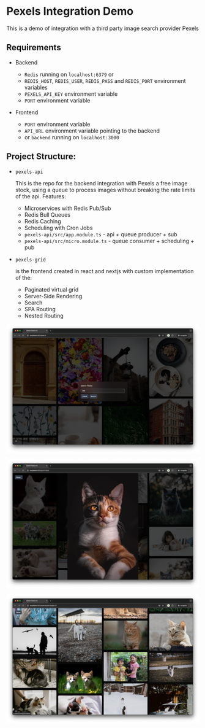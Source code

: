 # Pexels Integration Demo

This is a demo of integration with a third party image search provider Pexels

## Requirements

- Backend 
  - ```Redis``` running on ```localhost:6379``` or
  - ```REDIS_HOST```, ```REDIS_USER```, ```REDIS_PASS``` and ```REDIS_PORT``` environment variables
  - ```PEXELS_API_KEY``` environment variable
  - ```PORT``` environment variable

- Frontend
  - ```PORT``` environment variable
  - ```API_URL``` environment variable pointing to the backend
  - or ```backend``` running on ```localhost:3000```

## Project Structure:

- ```pexels-api```

  This is the repo for the backend integration with Pexels a free image stock, using a queue to process images without breaking the rate limits of the api. Features:
  - Microservices with Redis Pub/Sub
  - Redis Bull Queues
  - Redis Caching
  - Scheduling with Cron Jobs
  - ```pexels-api/src/app.module.ts``` - api + queue producer + sub
  - ```pexels-api/src/micro.module.ts``` - queue consumer + scheduling + pub

- ```pexels-grid```

  is the frontend created in react and nextjs with custom implementation of the:
  - Paginated virtual grid
  - Server-Side Rendering
  - Search
  - SPA Routing
  - Nested Routing

![search](docs/search.png)

![cat](docs/cat.png)

![pagination](docs/pagination.png)